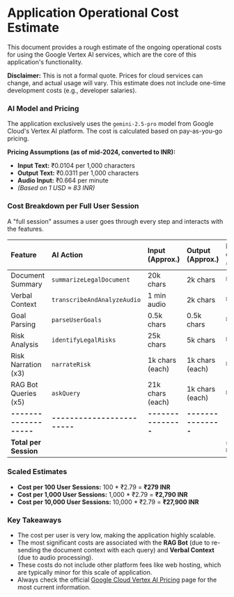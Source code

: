 # Application Operational Cost Estimate

This document provides a rough estimate of the ongoing operational costs for using the Google Vertex AI services, which are the core of this application's functionality.

**Disclaimer:** This is not a formal quote. Prices for cloud services can change, and actual usage will vary. This estimate does not include one-time development costs (e.g., developer salaries).

### AI Model and Pricing

The application exclusively uses the `gemini-2.5-pro` model from Google Cloud's Vertex AI platform. The cost is calculated based on pay-as-you-go pricing.

**Pricing Assumptions (as of mid-2024, converted to INR):**
*   **Input Text:** ₹0.0104 per 1,000 characters
*   **Output Text:** ₹0.0311 per 1,000 characters
*   **Audio Input:** ₹0.664 per minute
*   _(Based on 1 USD ≈ 83 INR)_

### Cost Breakdown per Full User Session

A "full session" assumes a user goes through every step and interacts with the features.

| Feature                 | AI Action                    | Input (Approx.)     | Output (Approx.)    | Est. Cost (INR) |
| :---------------------- | :--------------------------- | :------------------ | :------------------ | :-------------- |
| Document Summary        | `summarizeLegalDocument`     | 20k chars           | 2k chars            | **₹0.27**       |
| Verbal Context          | `transcribeAndAnalyzeAudio`  | 1 min audio         | 2k chars            | **₹0.73**       |
| Goal Parsing            | `parseUserGoals`             | 0.5k chars          | 0.5k chars          | **₹0.02**       |
| Risk Analysis           | `identifyLegalRisks`         | 25k chars           | 5k chars            | **₹0.41**       |
| Risk Narration (x3)     | `narrateRisk`                | 1k chars (each)     | 1k chars (each)     | **₹0.12**       |
| RAG Bot Queries (x5)    | `askQuery`                   | 21k chars (each)    | 1k chars (each)     | **₹1.24**       |
| **-------------------** | **------------------------** | **---------------** | **---------------** | **-----------** |
| **Total per Session**   |                              |                     |                     | **≈ ₹2.79**     |

### Scaled Estimates

*   **Cost per 100 User Sessions:** 100 * ₹2.79 = **₹279 INR**
*   **Cost per 1,000 User Sessions:** 1,000 * ₹2.79 = **₹2,790 INR**
*   **Cost per 10,000 User Sessions:** 10,000 * ₹2.79 = **₹27,900 INR**

### Key Takeaways

*   The cost per user is very low, making the application highly scalable.
*   The most significant costs are associated with the **RAG Bot** (due to re-sending the document context with each query) and **Verbal Context** (due to audio processing).
*   These costs do not include other platform fees like web hosting, which are typically minor for this scale of application.
*   Always check the official [Google Cloud Vertex AI Pricing](https://cloud.google.com/vertex-ai/pricing) page for the most current information.

